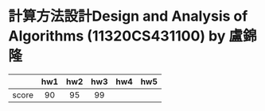 # 計算方法設計Design and Analysis of Algorithms (11320CS431100) by 盧錦隆

|       | hw1 | hw2 | hw3 | hw4 | hw5 |
| ----- |:---:|:---:|:---:|:---:|:---:|
| score | 90  | 95  | 99  |     |     |
